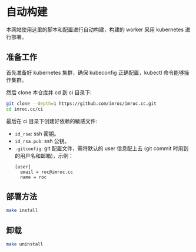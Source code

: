 # 自动构建

本网站使用这里的脚本和配置进行自动构建，构建的 worker 采用 kubernetes 进行部署。

## 准备工作

首先准备好 kubernetes 集群，确保 kubeconfig 正确配置，kubectl 命令能够操作集群。

然后 clone 本仓库并 cd 到 ci 目录下:

```bash
git clone --depth=1 https://github.com/imroc/imroc.cc.git
cd imroc.cc/ci
```

最后在 ci 目录下创建好依赖的敏感文件:

* `id_rsa`: ssh 密钥。
* `id_rsa.pub`: ssh 公钥。
* `.gitconfig`: git 配置文件，需将默认的 user 信息配上去 (git commit 时用到的用户名和邮箱)，示例：
    ```gitconfig
    [user]
      email = roc@imroc.cc
      name = roc
    ```

## 部署方法

```bash
make install
```

## 卸载

```bash
make uninstall
```


